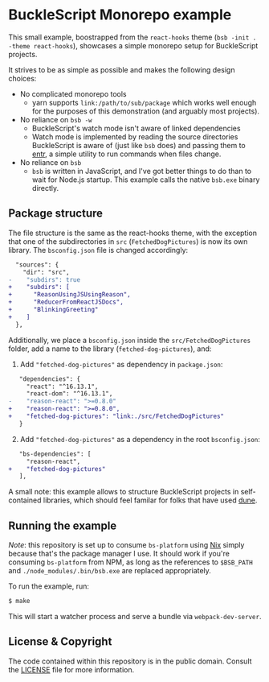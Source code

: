 # BuckleScript Monorepo example

This small example, boostrapped from the `react-hooks` theme (`bsb -init .
-theme react-hooks`), showcases a simple monorepo setup for BuckleScript
projects.

It strives to be as simple as possible and makes the following design choices:

- No complicated monorepo tools
  - yarn supports `link:/path/to/sub/package` which works well enough for the
    purposes of this demonstration (and arguably most projects).
- No reliance on `bsb -w`
  - BuckleScript's watch mode isn't aware of linked dependencies
  - Watch mode is implemented by reading the source directories BuckleScript is
    aware of (just like `bsb` does) and passing them to
    [entr](http://eradman.com/entrproject/), a simple utility to run commands
    when files change.
- No reliance on `bsb`
  - `bsb` is written in JavaScript, and I've got better things to do than to
    wait for Node.js startup. This example calls the native `bsb.exe` binary
    directly.

## Package structure

The file structure is the same as the react-hooks theme, with the exception
that one of the subdirectories in `src` (`FetchedDogPictures`) is now its own
library. The `bsconfig.json` file is changed accordingly:

```diff
  "sources": {
    "dir": "src",
-    "subdirs": true
+    "subdirs": [
+      "ReasonUsingJSUsingReason",
+      "ReducerFromReactJSDocs",
+      "BlinkingGreeting"
+    ]
  },
```

Additionally, we place a `bsconfig.json` inside the `src/FetchedDogPictures`
folder, add a name to the library (`fetched-dog-pictures`), and:

1. Add `"fetched-dog-pictures"` as dependency in `package.json`:

```diff
   "dependencies": {
     "react": "^16.13.1",
     "react-dom": "^16.13.1",
-    "reason-react": ">=0.8.0"
+    "reason-react": ">=0.8.0",
+    "fetched-dog-pictures": "link:./src/FetchedDogPictures"
   }
```

2. Add `"fetched-dog-pictures"` as a dependency in the root `bsconfig.json`:

```diff
   "bs-dependencies": [
     "reason-react",
+    "fetched-dog-pictures"
   ],
```

A small note: this example allows to structure BuckleScript projects in
self-contained libraries, which should feel familar for folks that have used
[dune](https://dune.build).

## Running the example

_Note_: this repository is set up to consume `bs-platform` using
[Nix](https://nixos.org/nix/) simply because that's the package manager I use.
It should work if you're consuming `bs-platform` from NPM, as long as the
references to `$BSB_PATH` and `./node_modules/.bin/bsb.exe` are replaced
appropriately.

To run the example, run:

```sh
$ make
```

This will start a watcher process and serve a bundle via `webpack-dev-server`.

## License & Copyright

The code contained within this repository is in the public domain. Consult the
[LICENSE](./LICENSE) file for more information.
